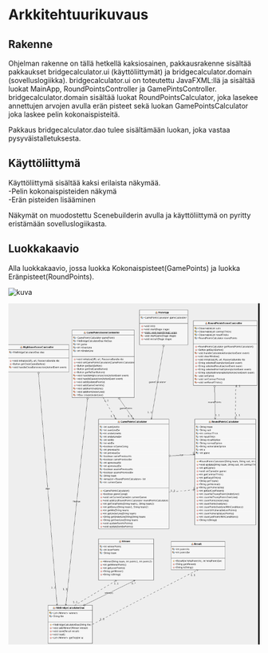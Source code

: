 # Arkkitehtuurikuvaus

## Rakenne
Ohjelman rakenne on tällä hetkellä kaksiosainen, pakkausrakenne sisältää pakkaukset bridgecalculator.ui (käyttöliittymät) ja bridgecalculator.domain (sovelluslogiikka).
bridgecalculator.ui on toteutettu JavaFXML:llä ja sisältää luokat MainApp, RoundPointsController ja GamePintsController.
bridgecalculator.domain sisältää luokat RoundPointsCalculator, joka lasekee annettujen arvojen avulla erän pisteet sekä luokan GamePointsCalculator joka laskee pelin kokonaispisteitä.

Pakkaus bridgecalculator.dao tulee sisältämään luokan, joka vastaa pysyväistalletuksesta.

## Käyttöliittymä
 
Käyttöliittymä sisältää kaksi erilaista näkymää.  
-Pelin kokonaispisteiden näkymä   
-Erän pisteiden lisääminen   
 
Näkymät on muodostettu Scenebuilderin avulla ja käyttöliittymä on pyritty eristämään sovelluslogiikasta.

## Luokkakaavio
Alla luokkakaavio, jossa luokka Kokonaispisteet(GamePoints) ja luokka Eränpisteet(RoundPoints). 

![kuva](https://yuml.me/442a1aa3.jpg)

![](https://github.com/sillameri/otm-harjoitustyo/blob/master/dokumentointi/kuvat/diagram1.png)
